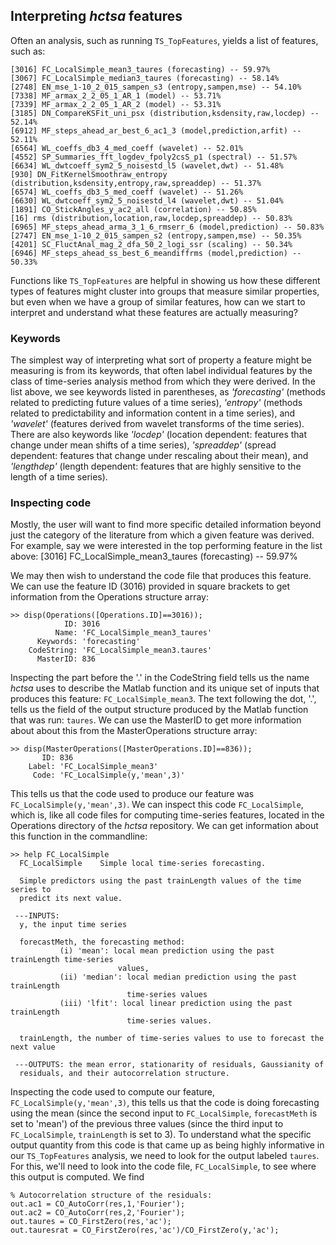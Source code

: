 ## Interpreting _hctsa_ features

Often an analysis, such as running `TS_TopFeatures`, yields a list of features, such as:

```
[3016] FC_LocalSimple_mean3_taures (forecasting) -- 59.97%
[3067] FC_LocalSimple_median3_taures (forecasting) -- 58.14%
[2748] EN_mse_1-10_2_015_sampen_s3 (entropy,sampen,mse) -- 54.10%
[7338] MF_armax_2_2_05_1_AR_1 (model) -- 53.71%
[7339] MF_armax_2_2_05_1_AR_2 (model) -- 53.31%
[3185] DN_CompareKSFit_uni_psx (distribution,ksdensity,raw,locdep) -- 52.14%
[6912] MF_steps_ahead_ar_best_6_ac1_3 (model,prediction,arfit) -- 52.11%
[6564] WL_coeffs_db3_4_med_coeff (wavelet) -- 52.01%
[4552] SP_Summaries_fft_logdev_fpoly2csS_p1 (spectral) -- 51.57%
[6634] WL_dwtcoeff_sym2_5_noisestd_l5 (wavelet,dwt) -- 51.48%
[930] DN_FitKernelSmoothraw_entropy (distribution,ksdensity,entropy,raw,spreaddep) -- 51.37%
[6574] WL_coeffs_db3_5_med_coeff (wavelet) -- 51.26%
[6630] WL_dwtcoeff_sym2_5_noisestd_l4 (wavelet,dwt) -- 51.04%
[1891] CO_StickAngles_y_ac2_all (correlation) -- 50.85%
[16] rms (distribution,location,raw,locdep,spreaddep) -- 50.83%
[6965] MF_steps_ahead_arma_3_1_6_rmserr_6 (model,prediction) -- 50.83%
[2747] EN_mse_1-10_2_015_sampen_s2 (entropy,sampen,mse) -- 50.35%
[4201] SC_FluctAnal_mag_2_dfa_50_2_logi_ssr (scaling) -- 50.34%
[6946] MF_steps_ahead_ss_best_6_meandiffrms (model,prediction) -- 50.33%
```

Functions like `TS_TopFeatures` are helpful in showing us how these different types of features might cluster into groups that measure similar properties, but even when we have a group of similar features, how can we start to interpret and understand what these features are actually measuring?

### Keywords
The simplest way of interpreting what sort of property a feature might be measuring is from its keywords, that often label individual features by the class of time-series analysis method from which they were derived.
In the list above, we see keywords listed in parentheses, as _'forecasting'_ (methods related to predicting future values of a time series), _'entropy'_ (methods related to predictability and information content in a time series), and _'wavelet'_ (features derived from wavelet transforms of the time series).
There are also keywords like _'locdep'_ (location dependent: features that change under mean shifts of a time series), _'spreaddep'_ (spread dependent: features that change under rescaling about their mean), and _'lengthdep'_ (length dependent: features that are highly sensitive to the length of a time series).

### Inspecting code
Mostly, the user will want to find more specific detailed information beyond just the category of the literature from which a given feature was derived.
For example, say we were interested in the top performing feature in the list above:
    [3016] FC_LocalSimple_mean3_taures (forecasting) -- 59.97%

We may then wish to understand the code file that produces this feature. We can use the feature ID (3016) provided in square brackets to get information from the Operations structure array:
```
>> disp(Operations([Operations.ID]==3016));
            ID: 3016
          Name: 'FC_LocalSimple_mean3_taures'
      Keywords: 'forecasting'
    CodeString: 'FC_LocalSimple_mean3.taures'
      MasterID: 836
```
Inspecting the part before the '.' in the CodeString field tells us the name _hctsa_ uses to describe the Matlab function and its unique set of inputs that produces this feature: `FC_LocalSimple_mean3`.
The text following the dot, '.', tells us the field of the output structure produced by the Matlab function that was run: `taures`.
We can use the MasterID to get more information about about this from the MasterOperations structure array:
```
>> disp(MasterOperations([MasterOperations.ID]==836));
       ID: 836
    Label: 'FC_LocalSimple_mean3'
     Code: 'FC_LocalSimple(y,'mean',3)'
```
This tells us that the code used to produce our feature was `FC_LocalSimple(y,'mean',3)`.
We can inspect this code `FC_LocalSimple`, which is, like all code files for computing time-series features, located in the Operations directory of the _hctsa_ repository.
We can get information about this function in the commandline:

```
>> help FC_LocalSimple
  FC_LocalSimple    Simple local time-series forecasting.
 
  Simple predictors using the past trainLength values of the time series to
  predict its next value.
 
 ---INPUTS:
  y, the input time series
 
  forecastMeth, the forecasting method:
           (i) 'mean': local mean prediction using the past trainLength time-series
                        values,
           (ii) 'median': local median prediction using the past trainLength
                          time-series values
           (iii) 'lfit': local linear prediction using the past trainLength
                          time-series values.
 
  trainLength, the number of time-series values to use to forecast the next value
 
 ---OUTPUTS: the mean error, stationarity of residuals, Gaussianity of
  residuals, and their autocorrelation structure.
```

Inspecting the code used to compute our feature, `FC_LocalSimple(y,'mean',3)`, this tells us that the code is doing forecasting using the mean (since the second input to `FC_LocalSimple`, `forecastMeth` is set to 'mean') of the previous three values (since the third input to `FC_LocalSimple`, `trainLength` is set to 3).
To understand what the specific output quantity from this code is that came up as being highly informative in our `TS_TopFeatures` analysis, we need to look for the output labeled `taures`.
For this, we'll need to look into the code file, `FC_LocalSimple`, to see where this output is computed.
We find
```
% Autocorrelation structure of the residuals:
out.ac1 = CO_AutoCorr(res,1,'Fourier');
out.ac2 = CO_AutoCorr(res,2,'Fourier');
out.taures = CO_FirstZero(res,'ac');
out.tauresrat = CO_FirstZero(res,'ac')/CO_FirstZero(y,'ac');
```
